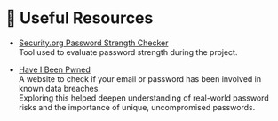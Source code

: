 # 🔗 Useful Resources

- [Security.org Password Strength Checker](https://www.security.org/how-secure-is-my-password/)  
  Tool used to evaluate password strength during the project.

- [Have I Been Pwned](https://haveibeenpwned.com/)  
  A website to check if your email or password has been involved in known data breaches.  
  Exploring this helped deepen understanding of real-world password risks and the importance of unique, uncompromised passwords.
